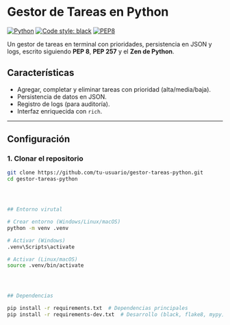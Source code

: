 # Gestor de Tareas en Python

[![Python](https://img.shields.io/badge/Python-3.8+-blue)](https://www.python.org/)
[![Code style: black](https://img.shields.io/badge/code%20style-black-000000.svg)](https://github.com/psf/black)
[![PEP8](https://img.shields.io/badge/PEP8-compliant-brightgreen)](https://peps.python.org/pep-0008/)

Un gestor de tareas en terminal con prioridades, persistencia en JSON y logs, escrito siguiendo **PEP 8**, **PEP 257** y el **Zen de Python**.

##  Características
- Agregar, completar y eliminar tareas con prioridad (alta/media/baja).
- Persistencia de datos en JSON.
- Registro de logs (para auditoría).
- Interfaz enriquecida con `rich`.

---

## Configuración

### 1. Clonar el repositorio
```bash
git clone https://github.com/tu-usuario/gestor-tareas-python.git
cd gestor-tareas-python




## Entorno virutal

# Crear entorno (Windows/Linux/macOS)
python -m venv .venv

# Activar (Windows)
.venv\Scripts\activate

# Activar (Linux/macOS)
source .venv/bin/activate




## Dependencias

pip install -r requirements.txt  # Dependencias principales
pip install -r requirements-dev.txt  # Desarrollo (black, flake8, mypy)